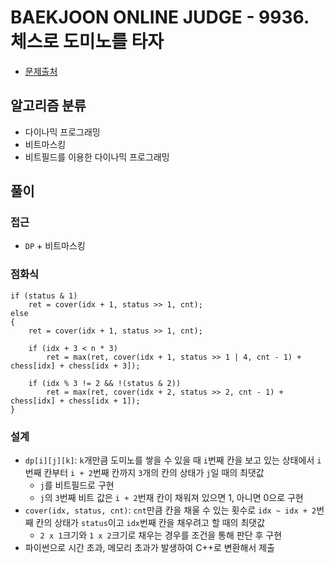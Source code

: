 # BAEKJOON ONLINE JUDGE - 9936. 체스로 도미노를 타자

- [문제출처](https://www.acmicpc.net/problem/9936 '9936. 체스로 도미노를 타자')

## 알고리즘 분류

- 다이나믹 프로그래밍
- 비트마스킹
- 비트필드를 이용한 다이나믹 프로그래밍

## 풀이

### 접근

- `DP` + 비트마스킹

### 점화식

```
if (status & 1)
    ret = cover(idx + 1, status >> 1, cnt);
else
{
    ret = cover(idx + 1, status >> 1, cnt);

    if (idx + 3 < n * 3)
        ret = max(ret, cover(idx + 1, status >> 1 | 4, cnt - 1) + chess[idx] + chess[idx + 3]);

    if (idx % 3 != 2 && !(status & 2))
        ret = max(ret, cover(idx + 2, status >> 2, cnt - 1) + chess[idx] + chess[idx + 1]);
}
```

### 설계

- `dp[i][j][k]`: `k`개만큼 도미노를 쌓을 수 있을 때 `i`번째 칸을 보고 있는 상태에서 `i`번째 칸부터 `i + 2`번째 칸까지 `3`개의 칸의 상태가 `j`일 때의 최댓값
  - `j`를 비트필드로 구현
  - `j`의 `3`번째 비트 값은 `i + 2`번재 칸이 채워져 있으면 1, 아니면 0으로 구현
- `cover(idx, status, cnt)`: `cnt`만큼 칸을 채울 수 있는 횟수로 `idx ~ idx + 2`번째 칸의 상태가 `status`이고 `idx`번째 칸을 채우려고 할 때의 최댓값
  - `2 x 1`크기와 `1 x 2`크기로 채우는 경우를 조건을 통해 판단 후 구현
- 파이썬으로 시간 초과, 메모리 초과가 발생하여 C++로 변환해서 제출
